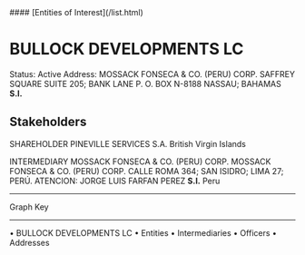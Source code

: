 <link rel="stylesheet" type="text/css" href="../../assets/style.css">
#### [Entities of Interest](/list.html)

# BULLOCK DEVELOPMENTS LC
Status: Active
Address: MOSSACK FONSECA & CO. (PERU) CORP. SAFFREY SQUARE SUITE 205; BANK LANE P. O. BOX N-8188 NASSAU; BAHAMAS **S.I.**

## Stakeholders
SHAREHOLDER
PINEVILLE SERVICES S.A.
British Virgin Islands


INTERMEDIARY
MOSSACK FONSECA & CO. (PERU) CORP.
MOSSACK FONSECA & CO. (PERU) CORP. CALLE ROMA 364; SAN ISIDRO; LIMA 27; PERÚ. ATENCION: JORGE LUIS FARFAN PEREZ **S.I.**
Peru




---



<div class="legend">
Graph Key
<hr>
<span class="focus">• BULLOCK DEVELOPMENTS LC</span>
<span class="entity">• Entities</span>
<span class="intermediary">• Intermediaries</span>
<span class="officer">• Officers</span>
<span class="address">• Addresses</span>
</div>


<img src="http://eoi-graphs.s3-website-eu-west-1.amazonaws.com/BULLOCK_DEVELOPMENTS_LC.png" alt="">

